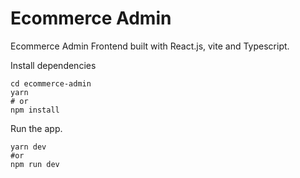 # Ecommerce Admin
Ecommerce Admin Frontend built with React.js, vite and Typescript.

Install dependencies
```
cd ecommerce-admin
yarn 
# or
npm install
```

Run the app.
```
yarn dev
#or
npm run dev
```

